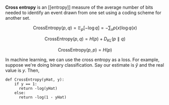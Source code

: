 **Cross entropy** is an [[entropy]] measure of the average number of bits needed to identify an event drawn from one set using a coding scheme for another set.

$$
\mathsf{CrossEntropy}(p,q) = \mathbb{E}_p\left[-\log q\right] = - \sum_x p(x) \log q(x)
$$

$$
\mathsf{CrossEntropy}(p, q) = H(p) + D_{KL}(p \parallel q)
$$

$$
\mathsf{CrossEntropy}(p, p) = H(p)
$$

In machine learning, we can use the cross entropy as a loss. For example, suppose we're doing binary classification. Say our estimate is $\hat{y}$ and the real value is $y$. Then,

~~~
def CrossEntropy(yHat, y):
    if y == 1:
      return -log(yHat)
    else:
      return -log(1 - yHat)
~~~